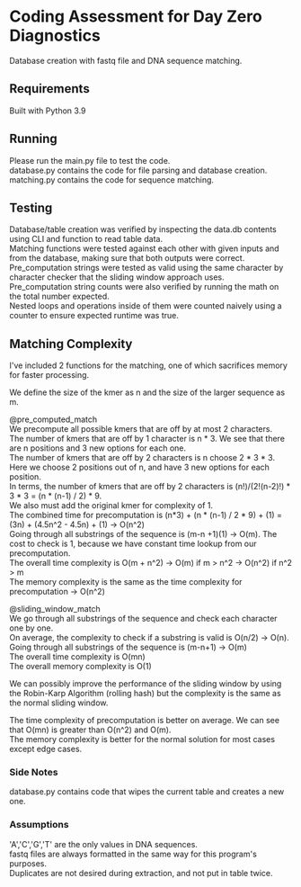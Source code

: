 # Coding Assessment for Day Zero Diagnostics

Database creation with fastq file and DNA sequence matching.

## Requirements

Built with Python 3.9 

## Running 

Please run the main.py file to test the code.  
database.py contains the code for file parsing and database creation.  
matching.py contains the code for sequence matching.  

## Testing

Database/table creation was verified by inspecting the data.db contents using CLI and function to read table data.  
Matching functions were tested against each other with given inputs and from the database, making sure that both outputs were correct.  
Pre_computation strings were tested as valid using the same character by character checker that the sliding window approach uses.  
Pre_computation string counts were also verified by running the math on the total number expected.  
Nested loops and operations inside of them were counted naively using a counter to ensure expected runtime was true.  

## Matching Complexity

I've included 2 functions for the matching, one of which sacrifices memory for faster processing.  

We define the size of the kmer as n and the size of the larger sequence as m.  

@pre_computed_match  
We precompute all possible kmers that are off by at most 2 characters.  
The number of kmers that are off by 1 character is n * 3. We see that there are n positions and 3 new options for each one.  
The number of kmers that are off by 2 characters is n choose 2 * 3 * 3. Here we choose 2 positions out of n, and have 3 new options for each position.  
In terms, the number of kmers that are off by 2 characters is (n!)/(2!(n-2)!) * 3 * 3 = (n * (n-1) / 2) * 9.  
We also must add the original kmer for complexity of 1.  
The combined time for precomputation is (n*3) + (n * (n-1) / 2 * 9) + (1) = (3n) + (4.5n^2 - 4.5n) + (1) -> O(n^2)  
Going through all substrings of the sequence is (m-n +1)(1) -> O(m). The cost to check is 1, because we have constant time lookup from our precomputation.  
The overall time complexity is O(m + n^2) -> O(m) if m > n^2 -> O(n^2) if n^2 > m  
The memory complexity is the same as the time complexity for precomputation -> O(n^2)  

@sliding_window_match  
We go through all substrings of the sequence and check each character one by one.  
On average, the complexity to check if a substring is valid is O(n/2) -> O(n).  
Going through all substrings of the sequence is (m-n+1) -> O(m)  
The overall time complexity is O(mn)  
The overall memory complexity is O(1)  

We can possibly improve the performance of the sliding window by using the Robin-Karp Algorithm (rolling hash) but the complexity is the same as the normal sliding window.  

The time complexity of precomputation is better on average. We can see that O(mn) is greater than O(n^2) and O(m).  
The memory complexity is better for the normal solution for most cases except edge cases.   

### Side Notes

database.py contains code that wipes the current table and creates a new one.  

### Assumptions

'A','C','G','T' are the only values in DNA sequences.  
fastq files are always formatted in the same way for this program's purposes.  
Duplicates are not desired during extraction, and not put in table twice.  
